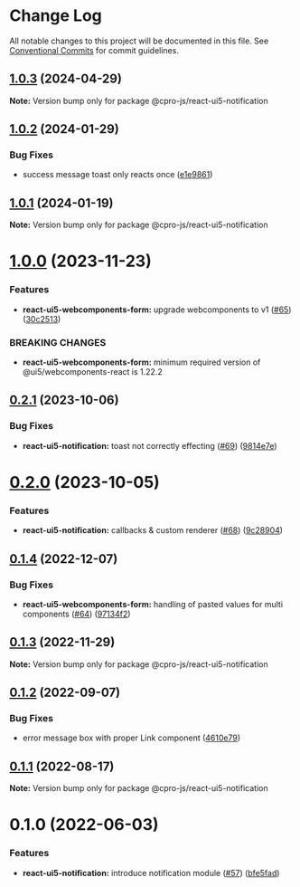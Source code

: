 # Change Log

All notable changes to this project will be documented in this file.
See [Conventional Commits](https://conventionalcommits.org) for commit guidelines.

## [1.0.3](https://github.com/cpro-js/react-ui5-components/compare/@cpro-js/react-ui5-notification@1.0.2...@cpro-js/react-ui5-notification@1.0.3) (2024-04-29)

**Note:** Version bump only for package @cpro-js/react-ui5-notification

## [1.0.2](https://github.com/cpro-js/react-ui5-components/compare/@cpro-js/react-ui5-notification@1.0.1...@cpro-js/react-ui5-notification@1.0.2) (2024-01-29)

### Bug Fixes

- success message toast only reacts once ([e1e9861](https://github.com/cpro-js/react-ui5-components/commit/e1e9861d99e2d0f1574e7785ce0fe114ebafc9c7))

## [1.0.1](https://github.com/cpro-js/react-ui5-components/compare/@cpro-js/react-ui5-notification@1.0.0...@cpro-js/react-ui5-notification@1.0.1) (2024-01-19)

**Note:** Version bump only for package @cpro-js/react-ui5-notification

# [1.0.0](https://github.com/cpro-js/react-ui5-components/compare/@cpro-js/react-ui5-notification@0.2.1...@cpro-js/react-ui5-notification@1.0.0) (2023-11-23)

### Features

- **react-ui5-webcomponents-form:** upgrade webcomponents to v1 ([#65](https://github.com/cpro-js/react-ui5-components/issues/65)) ([30c2513](https://github.com/cpro-js/react-ui5-components/commit/30c251398d4264eb4162957124020dff31f43560))

### BREAKING CHANGES

- **react-ui5-webcomponents-form:** minimum required version of @ui5/webcomponents-react is 1.22.2

## [0.2.1](https://github.com/cpro-js/react-ui5-components/compare/@cpro-js/react-ui5-notification@0.2.0...@cpro-js/react-ui5-notification@0.2.1) (2023-10-06)

### Bug Fixes

- **react-ui5-notification:** toast not correctly effecting ([#69](https://github.com/cpro-js/react-ui5-components/issues/69)) ([9814e7e](https://github.com/cpro-js/react-ui5-components/commit/9814e7e3614ea95ff406c1dc087faab38fd55786))

# [0.2.0](https://github.com/cpro-js/react-ui5-components/compare/@cpro-js/react-ui5-notification@0.1.4...@cpro-js/react-ui5-notification@0.2.0) (2023-10-05)

### Features

- **react-ui5-notification:** callbacks & custom renderer ([#68](https://github.com/cpro-js/react-ui5-components/issues/68)) ([9c28904](https://github.com/cpro-js/react-ui5-components/commit/9c28904b131a0a0cb90c0aaa5d2ed2f9367e1601))

## [0.1.4](https://github.com/cpro-js/react-ui5-components/compare/@cpro-js/react-ui5-notification@0.1.3...@cpro-js/react-ui5-notification@0.1.4) (2022-12-07)

### Bug Fixes

- **react-ui5-webcomponents-form:** handling of pasted values for multi components ([#64](https://github.com/cpro-js/react-ui5-components/issues/64)) ([97134f2](https://github.com/cpro-js/react-ui5-components/commit/97134f2c6412a5f4b396c45f79030de5e77180fd))

## [0.1.3](https://github.com/cpro-js/react-ui5-components/compare/@cpro-js/react-ui5-notification@0.1.2...@cpro-js/react-ui5-notification@0.1.3) (2022-11-29)

**Note:** Version bump only for package @cpro-js/react-ui5-notification

## [0.1.2](https://github.com/cpro-js/react-ui5-components/compare/@cpro-js/react-ui5-notification@0.1.1...@cpro-js/react-ui5-notification@0.1.2) (2022-09-07)

### Bug Fixes

- error message box with proper Link component ([4610e79](https://github.com/cpro-js/react-ui5-components/commit/4610e7937c08757d7f808093d5b97e1f34ac8a9f))

## [0.1.1](https://github.com/cpro-js/react-ui5-components/compare/@cpro-js/react-ui5-notification@0.1.0...@cpro-js/react-ui5-notification@0.1.1) (2022-08-17)

**Note:** Version bump only for package @cpro-js/react-ui5-notification

# 0.1.0 (2022-06-03)

### Features

- **react-ui5-notification:** introduce notification module ([#57](https://github.com/cpro-js/react-ui5-components/issues/57)) ([bfe5fad](https://github.com/cpro-js/react-ui5-components/commit/bfe5fadf321bad35355ec3c6ff2e907282958744))
